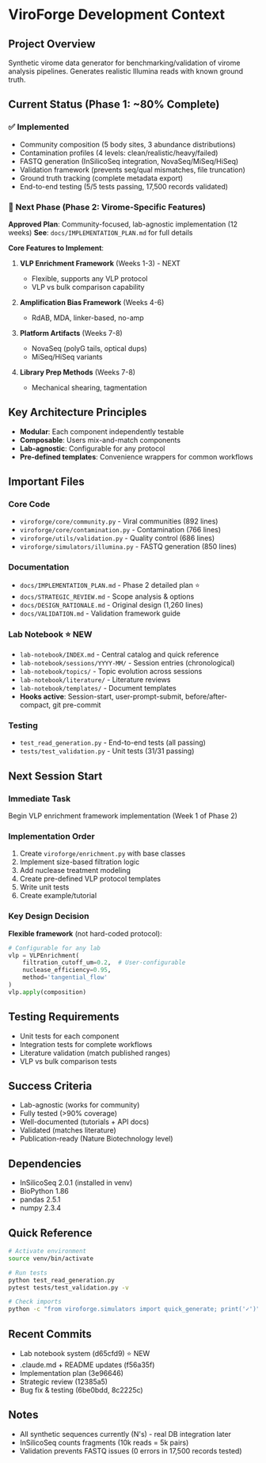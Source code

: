 # ViroForge Development Context

## Project Overview
Synthetic virome data generator for benchmarking/validation of virome analysis pipelines. Generates realistic Illumina reads with known ground truth.

## Current Status (Phase 1: ~80% Complete)

### ✅ Implemented
- Community composition (5 body sites, 3 abundance distributions)
- Contamination profiles (4 levels: clean/realistic/heavy/failed)
- FASTQ generation (InSilicoSeq integration, NovaSeq/MiSeq/HiSeq)
- Validation framework (prevents seq/qual mismatches, file truncation)
- Ground truth tracking (complete metadata export)
- End-to-end testing (5/5 tests passing, 17,500 records validated)

### 🎯 Next Phase (Phase 2: Virome-Specific Features)
**Approved Plan**: Community-focused, lab-agnostic implementation (12 weeks)
**See**: `docs/IMPLEMENTATION_PLAN.md` for full details

**Core Features to Implement**:
1. **VLP Enrichment Framework** (Weeks 1-3) - NEXT
   - Flexible, supports any VLP protocol
   - VLP vs bulk comparison capability

2. **Amplification Bias Framework** (Weeks 4-6)
   - RdAB, MDA, linker-based, no-amp

3. **Platform Artifacts** (Weeks 7-8)
   - NovaSeq (polyG tails, optical dups)
   - MiSeq/HiSeq variants

4. **Library Prep Methods** (Weeks 7-8)
   - Mechanical shearing, tagmentation

## Key Architecture Principles
- **Modular**: Each component independently testable
- **Composable**: Users mix-and-match components
- **Lab-agnostic**: Configurable for any protocol
- **Pre-defined templates**: Convenience wrappers for common workflows

## Important Files

### Core Code
- `viroforge/core/community.py` - Viral communities (892 lines)
- `viroforge/core/contamination.py` - Contamination (766 lines)
- `viroforge/utils/validation.py` - Quality control (686 lines)
- `viroforge/simulators/illumina.py` - FASTQ generation (850 lines)

### Documentation
- `docs/IMPLEMENTATION_PLAN.md` - Phase 2 detailed plan ⭐
- `docs/STRATEGIC_REVIEW.md` - Scope analysis & options
- `docs/DESIGN_RATIONALE.md` - Original design (1,260 lines)
- `docs/VALIDATION.md` - Validation framework guide

### Lab Notebook ⭐ NEW
- `lab-notebook/INDEX.md` - Central catalog and quick reference
- `lab-notebook/sessions/YYYY-MM/` - Session entries (chronological)
- `lab-notebook/topics/` - Topic evolution across sessions
- `lab-notebook/literature/` - Literature reviews
- `lab-notebook/templates/` - Document templates
- **Hooks active**: Session-start, user-prompt-submit, before/after-compact, git pre-commit

### Testing
- `test_read_generation.py` - End-to-end tests (all passing)
- `tests/test_validation.py` - Unit tests (31/31 passing)

## Next Session Start

### Immediate Task
Begin VLP enrichment framework implementation (Week 1 of Phase 2)

### Implementation Order
1. Create `viroforge/enrichment.py` with base classes
2. Implement size-based filtration logic
3. Add nuclease treatment modeling
4. Create pre-defined VLP protocol templates
5. Write unit tests
6. Create example/tutorial

### Key Design Decision
**Flexible framework** (not hard-coded protocol):
```python
# Configurable for any lab
vlp = VLPEnrichment(
    filtration_cutoff_um=0.2,  # User-configurable
    nuclease_efficiency=0.95,
    method='tangential_flow'
)
vlp.apply(composition)
```

## Testing Requirements
- Unit tests for each component
- Integration tests for complete workflows
- Literature validation (match published ranges)
- VLP vs bulk comparison tests

## Success Criteria
- Lab-agnostic (works for community)
- Fully tested (>90% coverage)
- Well-documented (tutorials + API docs)
- Validated (matches literature)
- Publication-ready (Nature Biotechnology level)

## Dependencies
- InSilicoSeq 2.0.1 (installed in venv)
- BioPython 1.86
- pandas 2.5.1
- numpy 2.3.4

## Quick Reference
```bash
# Activate environment
source venv/bin/activate

# Run tests
python test_read_generation.py
pytest tests/test_validation.py -v

# Check imports
python -c "from viroforge.simulators import quick_generate; print('✓')"
```

## Recent Commits
- Lab notebook system (d65cfd9) ⭐ NEW
- .claude.md + README updates (f56a35f)
- Implementation plan (3e96646)
- Strategic review (12385a5)
- Bug fix & testing (6be0bdd, 8c2225c)

## Notes
- All synthetic sequences currently (N's) - real DB integration later
- InSilicoSeq counts fragments (10k reads = 5k pairs)
- Validation prevents FASTQ issues (0 errors in 17,500 records tested)
